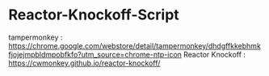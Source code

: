 # Reactor-Knockoff-Script
tampermonkey : https://chrome.google.com/webstore/detail/tampermonkey/dhdgffkkebhmkfjojejmpbldmpobfkfo?utm_source=chrome-ntp-icon
Reactor Knockoff : https://cwmonkey.github.io/reactor-knockoff/
